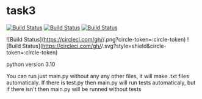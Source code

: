 # task3

[![Build Status](https://github.com/telegramdesktop/tdesktop/workflows/Windows./badge.svg)](https://github.com/YuliaGURevichh/task3/actions)
[![Build Status](https://github.com/telegramdesktop/tdesktop/workflows/MacOS./badge.svg)](https://github.com/telegramdesktop/tdesktop/actions)
[![Build Status](https://github.com/telegramdesktop/tdesktop/workflows/Linux./badge.svg)](https://github.com/telegramdesktop/tdesktop/actions)

![Build Status](https://circleci.com/gh/<your github name>/<repo name>.png?circle-token=:circle-token)
![Build Status](https://circleci.com/gh/<your github name>/<repo name>.svg?style=shield&circle-token=:circle-token)


python version 3.10

You can run just main.py without any any other files, it will make .txt files automaticaly.
If there is test.py then main.py will run tests automaticaly, but if there isn't then main.py will be runned without tests
